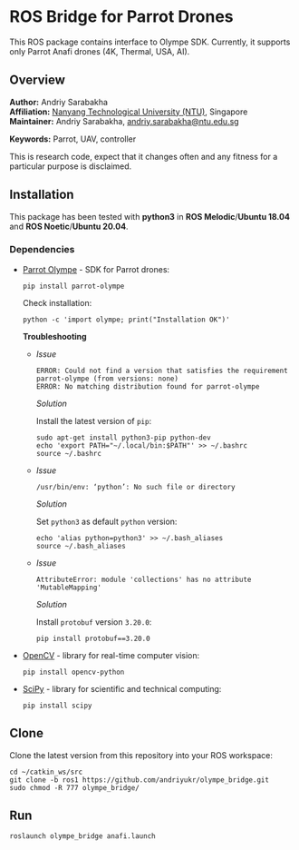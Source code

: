 # ROS Bridge for Parrot Drones
This ROS package contains interface to Olympe SDK. Currently, it supports only Parrot Anafi drones (4K, Thermal, USA, AI).

## Overview

**Author:** Andriy Sarabakha<br />
**Affiliation:** [Nanyang Technological University (NTU)](https://www.ntu.edu.sg), Singapore<br />
**Maintainer:** Andriy Sarabakha, andriy.sarabakha@ntu.edu.sg

**Keywords:** Parrot, UAV, controller

This is research code, expect that it changes often and any fitness for a particular purpose is disclaimed.

## Installation

This package has been tested with **python3** in **ROS Melodic**/**Ubuntu 18.04** and **ROS Noetic**/**Ubuntu 20.04**.

### Dependencies

- [Parrot Olympe](https://developer.parrot.com/docs/olympe/installation.html) - SDK for Parrot drones:

      pip install parrot-olympe
      
  Check installation:
  
      python -c 'import olympe; print("Installation OK")'
      
  **Troubleshooting**
  
  - *Issue*

        ERROR: Could not find a version that satisfies the requirement parrot-olympe (from versions: none)
        ERROR: No matching distribution found for parrot-olympe
   
    *Solution*
  
    Install the latest version of `pip`:

        sudo apt-get install python3-pip python-dev
        echo 'export PATH="~/.local/bin:$PATH"' >> ~/.bashrc
        source ~/.bashrc

  - *Issue*

        /usr/bin/env: ‘python’: No such file or directory
      
    *Solution*
  
    Set `python3` as default `python` version:

        echo 'alias python=python3' >> ~/.bash_aliases
        source ~/.bash_aliases
    
  - *Issue*

        AttributeError: module 'collections' has no attribute 'MutableMapping'
    
    *Solution*
  
    Install `protobuf` version `3.20.0`:

        pip install protobuf==3.20.0

- [OpenCV](https://pypi.org/project/opencv-python/) - library for real-time computer vision:

      pip install opencv-python
    
- [SciPy](https://scipy.org/install/) - library for scientific and technical computing:

      pip install scipy    
    
## Clone

Clone the latest version from this repository into your ROS workspace:

	cd ~/catkin_ws/src
	git clone -b ros1 https://github.com/andriyukr/olympe_bridge.git
	sudo chmod -R 777 olympe_bridge/

## Run

    roslaunch olympe_bridge anafi.launch
